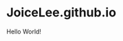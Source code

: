 # JoiceLee.github.io
<html>
<head><title>MyHtml</title></head>
<body>
<p>Hello World!</p>
</body>
</html>
